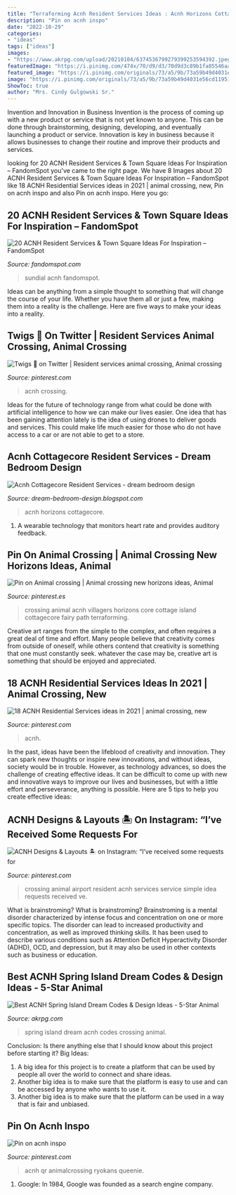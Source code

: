 ```yaml
---
title: "Terraforming Acnh Resident Services Ideas : Acnh Horizons Cottagecore"
description: "Pin on acnh inspo"
date: "2022-10-29"
categories:
- "ideas"
tags: ["ideas"]
images:
- "https://www.akrpg.com/upload/20210104/6374536799279399253594392.jpeg"
featuredImage: "https://i.pinimg.com/474x/70/d9/d3/70d9d3c89b1fa85546aa0dd5e3b24497.jpg"
featured_image: "https://i.pinimg.com/originals/73/a5/9b/73a59b49d4031e56cd1195146382a4c0.jpg"
image: "https://i.pinimg.com/originals/73/a5/9b/73a59b49d4031e56cd1195146382a4c0.jpg"
ShowToc: true
author: "Mrs. Cindy Gulgowski Sr."
---
```



Invention and Innovation in Business
Invention is the process of coming up with a new product or service that is not yet known to anyone. This can be done through brainstorming, designing, developing, and eventually launching a product or service. Innovation is key in business because it allows businesses to change their routine and improve their products and services.

	

		
looking for 20 ACNH Resident Services &amp; Town Square Ideas For Inspiration – FandomSpot you've came to the right page. We have 8 Images about 20 ACNH Resident Services &amp; Town Square Ideas For Inspiration – FandomSpot like 18 ACNH Residential Services ideas in 2021 | animal crossing, new, Pin on acnh inspo and also Pin on acnh inspo. Here you go:
		
    
## 20 ACNH Resident Services &amp; Town Square Ideas For Inspiration – FandomSpot

<img loading=lazy src="https://static.fandomspot.com/images/03/13107/14-sundial-town-square-area-acnh.jpg" onerror="this.onerror=null;this.src='https://tse2.mm.bing.net/th?id=OIP.KoqsK4CMjIOoOsUFX2vQpgHaEK&amp;pid=15.1';" alt="20 ACNH Resident Services &amp; Town Square Ideas For Inspiration – FandomSpot">

_Source: fandomspot.com_

>sundial acnh fandomspot. 

	

Ideas can be anything from a simple thought to something that will change the course of your life. Whether you have them all or just a few, making them into a reality is the challenge. Here are five ways to make your ideas into a reality.

    
## Twigs 🌿 On Twitter | Resident Services Animal Crossing, Animal Crossing

<img loading=lazy src="https://i.pinimg.com/originals/1b/5d/31/1b5d31d10d89a1a82b221c611a2fe2b3.jpg" onerror="this.onerror=null;this.src='https://tse4.mm.bing.net/th?id=OIP.SKHyJuJ4aPxnkmPjpxk1bwHaEK&amp;pid=15.1';" alt="Twigs 🌿 on Twitter | Resident services animal crossing, Animal crossing">

_Source: pinterest.com_

>acnh crossing. 

	

Ideas for the future of technology range from what could be done with artificial intelligence to how we can make our lives easier. One idea that has been gaining attention lately is the idea of using drones to deliver goods and services. This could make life much easier for those who do not have access to a car or are not able to get to a store.

    
## Acnh Cottagecore Resident Services - Dream Bedroom Design

<img loading=lazy src="https://i.pinimg.com/originals/73/a5/9b/73a59b49d4031e56cd1195146382a4c0.jpg" onerror="this.onerror=null;this.src='https://tse4.mm.bing.net/th?id=OIP.UnJuSsi4sT1AmGRQayWu7QHaEK&amp;pid=15.1';" alt="Acnh Cottagecore Resident Services - dream bedroom design">

_Source: dream-bedroom-design.blogspot.com_

>acnh horizons cottagecore. 

	

1. A wearable technology that monitors heart rate and provides auditory feedback.

    
## Pin On Animal Crossing | Animal Crossing New Horizons Ideas, Animal

<img loading=lazy src="https://i.pinimg.com/736x/f8/6c/3e/f86c3ecd44ff79bdfb17768ebc3acc32.jpg" onerror="this.onerror=null;this.src='https://tse1.mm.bing.net/th?id=OIP.0H2-zm-JeUKkVNRZNriZDwHaEK&amp;pid=15.1';" alt="Pin on Animal crossing | Animal crossing new horizons ideas, Animal">

_Source: pinterest.es_

>crossing animal acnh villagers horizons core cottage island cottagecore fairy path terraforming. 

	

Creative art ranges from the simple to the complex, and often requires a great deal of time and effort. Many people believe that creativity comes from outside of oneself, while others contend that creativity is something that one must constantly seek. whatever the case may be, creative art is something that should be enjoyed and appreciated.

    
## 18 ACNH Residential Services Ideas In 2021 | Animal Crossing, New

<img loading=lazy src="https://i.pinimg.com/474x/70/d9/d3/70d9d3c89b1fa85546aa0dd5e3b24497.jpg" onerror="this.onerror=null;this.src='https://tse2.mm.bing.net/th?id=OIP.aoXJvbZ0XY_85qEZW0-43AAAAA&amp;pid=15.1';" alt="18 ACNH Residential Services ideas in 2021 | animal crossing, new">

_Source: pinterest.com_

>acnh. 

	

In the past, ideas have been the lifeblood of creativity and innovation. They can spark new thoughts or inspire new innovations, and without ideas, society would be in trouble. However, as technology advances, so does the challenge of creating effective ideas. It can be difficult to come up with new and innovative ways to improve our lives and businesses, but with a little effort and perseverance, anything is possible. Here are 5 tips to help you create effective ideas: 
    
## ACNH Designs &amp; Layouts 🏝 On Instagram: “I’ve Received Some Requests For

<img loading=lazy src="https://i.pinimg.com/736x/81/96/00/81960038cdace9f60f149bb02f835a0c.jpg" onerror="this.onerror=null;this.src='https://tse1.mm.bing.net/th?id=OIP.TukNWVBg_4cLSp6YYfQ5VgHaEK&amp;pid=15.1';" alt="ACNH Designs &amp; Layouts 🏝 on Instagram: “I’ve received some requests for">

_Source: pinterest.com_

>crossing animal airport resident acnh services service simple idea requests received ve. 

	

What is brainstroming?
What is brainstroming? Brainstroming is a mental disorder characterized by intense focus and concentration on one or more specific topics. The disorder can lead to increased productivity and concentration, as well as improved thinking skills. It has been used to describe various conditions such as Attention Deficit Hyperactivity Disorder (ADHD), OCD, and depression, but it may also be used in other contexts such as business or education.

    
## Best ACNH Spring Island Dream Codes &amp; Design Ideas - 5-Star Animal

<img loading=lazy src="https://www.akrpg.com/upload/20210104/6374536799279399253594392.jpeg" onerror="this.onerror=null;this.src='https://tse1.mm.bing.net/th?id=OIP.qhjNZNn6YWfKEtVAgvAWEAHaEK&amp;pid=15.1';" alt="Best ACNH Spring Island Dream Codes &amp; Design Ideas - 5-Star Animal">

_Source: akrpg.com_

>spring island dream acnh codes crossing animal. 

	

Conclusion: Is there anything else that I should know about this project before starting it?
Big Ideas:
1. A big idea for this project is to create a platform that can be used by people all over the world to connect and share ideas.
2. Another big idea is to make sure that the platform is easy to use and can be accessed by anyone who wants to use it.
3. Another big idea is to make sure that the platform can be used in a way that is fair and unbiased.

    
## Pin On Acnh Inspo

<img loading=lazy src="https://i.pinimg.com/736x/68/13/f4/6813f4950c801d8ffa17e874dbb10fcf.jpg" onerror="this.onerror=null;this.src='https://tse3.mm.bing.net/th?id=OIP.u0_pCnMfQ5cAZPHKP8xIpQHaEK&amp;pid=15.1';" alt="Pin on acnh inspo">

_Source: pinterest.com_

>acnh qr animalcrossing ryokans queenie. 

	

1. Google: In 1984, Google was founded as a search engine company.

